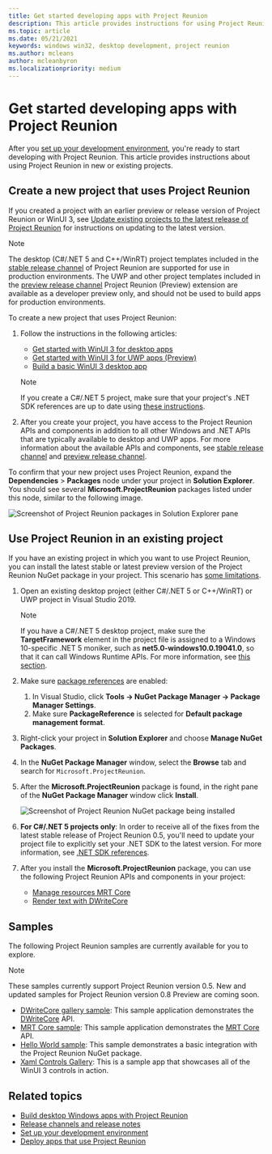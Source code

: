 ```yaml
---
title: Get started developing apps with Project Reunion 
description: This article provides instructions for using Project Reunion in new or existing projects.
ms.topic: article
ms.date: 05/21/2021
keywords: windows win32, desktop development, project reunion
ms.author: mcleans
author: mcleanbyron
ms.localizationpriority: medium
---
```


# Get started developing apps with Project Reunion 

After you [set up your development environment](set-up-your-development-environment.md), you're ready to start developing with Project Reunion. This article provides instructions about using Project Reunion in new or existing projects.

## Create a new project that uses Project Reunion

If you created a project with an earlier preview or release version of Project Reunion or WinUI 3, see [Update existing projects to the latest release of Project Reunion](update-existing-projects-to-the-latest-release.md) for instructions on updating to the latest version.

> [!NOTE]
> The desktop (C#/.NET 5 and C++/WinRT) project templates included in the [stable release channel](stable-channel.md) of Project Reunion are supported for use in production environments. The UWP and other project templates included in the [preview release channel](preview-channel.md) Project Reunion (Preview) extension are available as a developer preview only, and should not be used to build apps for production environments.

To create a new project that uses Project Reunion:

1. Follow the instructions in the following articles:

    - [Get started with WinUI 3 for desktop apps](..\winui\winui3\get-started-winui3-for-desktop.md)
    - [Get started with WinUI 3 for UWP apps (Preview)](..\winui\winui3\get-started-winui3-for-uwp.md)
    - [Build a basic WinUI 3 desktop app](..\winui\winui3\desktop-build-basic-winui3-app.md)

    > [!NOTE]
    > If you create a C#/.NET 5 project, make sure that your project's .NET SDK references are up to date using [these instructions](release-channels.md#net-sdk-references).

2. After you create your project, you have access to the Project Reunion APIs and components in addition to all other Windows and .NET APIs that are typically available to desktop and UWP apps. For more information about the available APIs and components, see [stable release channel](stable-channel.md) and [preview release channel](preview-channel.md).

To confirm that your new project uses Project Reunion, expand the **Dependencies** > **Packages** node under your project in **Solution Explorer**. You should see several **Microsoft.ProjectReunion** packages listed under this node, similar to the following image.

![Screenshot of Project Reunion packages in Solution Explorer pane](images/reunion-packages.png)

## Use Project Reunion in an existing project

If you have an existing project in which you want to use Project Reunion, you can install the latest stable or latest preview version of the Project Reunion NuGet package in your project. This scenario has [some limitations](release-channels.md#using-the-project-reunion-nuget-package-in-existing-projects).

1. Open an existing desktop project (either C#/.NET 5 or C++/WinRT) or UWP project in Visual Studio 2019.

    > [!NOTE]
    > If you have a C#/.NET 5 desktop project, make sure the **TargetFramework** element in the project file is assigned to a Windows 10-specific .NET 5 moniker, such as **net5.0-windows10.0.19041.0**, so that it can call Windows Runtime APIs. For more information, see [this section](../../apps/desktop/modernize/desktop-to-uwp-enhance.md#net-5-use-the-target-framework-moniker-option).

2. Make sure [package references](/nuget/consume-packages/package-references-in-project-files) are enabled:

    1. In Visual Studio, click **Tools -> NuGet Package Manager -> Package Manager Settings**.
    2. Make sure **PackageReference** is selected for **Default package management format**.

3. Right-click your project in **Solution Explorer** and choose **Manage NuGet Packages**.

4. In the **NuGet Package Manager** window, select the **Browse** tab and search for `Microsoft.ProjectReunion`.

5. After the **Microsoft.ProjectReunion** package is found, in the right pane of the **NuGet Package Manager** window click **Install**.

    ![Screenshot of Project Reunion NuGet package being installed](images/reunion-nuget-install.png)

6. **For C#/.NET 5 projects only**: In order to receive all of the fixes from the latest stable release of Project Reunion 0.5, you'll need to update your project file to explicitly set your .NET SDK to the latest version. For more information, see [.NET SDK references](release-channels.md#net-sdk-references).

7. After you install the **Microsoft.ProjectReunion** package, you can use the following Project Reunion APIs and components in your project:

    - [Manage resources MRT Core](mrtcore/mrtcore-overview.md)
    - [Render text with DWriteCore](dwritecore.md)

## Samples

The following Project Reunion samples are currently available for you to explore.

> [!NOTE]
> These samples currently support Project Reunion version 0.5. New and updated samples for Project Reunion version 0.8 Preview are coming soon.

- [DWriteCore gallery sample](https://github.com/microsoft/Project-Reunion-Samples/tree/main/DWriteCore/DWriteCoreGallery): This sample application demonstrates the [DWriteCore](dwritecore.md) API.
- [MRT Core sample](https://github.com/microsoft/Project-Reunion-Samples/tree/main/MrtCore): This sample application demonstrates the [MRT Core](mrtcore/mrtcore-overview.md) API.
- [Hello World sample](https://github.com/microsoft/Project-Reunion-Samples/tree/main/HelloWorld/reunioncppdesktopsampleapp): This sample demonstrates a basic integration with the Project Reunion NuGet package.
- [Xaml Controls Gallery](https://aka.ms/winui3/xcg): This is a sample app that showcases all of the WinUI 3 controls in action.

## Related topics

- [Build desktop Windows apps with Project Reunion](index.md)
- [Release channels and release notes](release-channels.md)
- [Set up your development environment](set-up-your-development-environment.md)
- [Deploy apps that use Project Reunion](deploy-apps-that-use-project-reunion.md)
